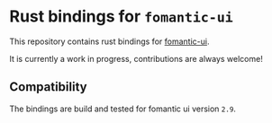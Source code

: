 # Rust bindings for `fomantic-ui`

This repository contains rust bindings for [fomantic-ui](https://fomantic-ui.com).

It is currently a work in progress, contributions are always welcome!

## Compatibility

The bindings are build and tested for fomantic ui version `2.9`.
